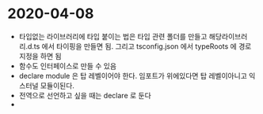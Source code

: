 # 2020-04-08

- 타입없는 라이브러리에 타입 붙이는 법은 타입 관련 폴더를 만들고 해당라이브러리.d.ts 에서 타이핑을 만들면 됨. 그리고 tsconfig.json 에서 typeRoots 에 경로 지정을 하면 됨
- 함수도 인터페이스로 만들 수 있음
- declare module 은 탑 레벨이어야 한다. 임포트가 위에있다면 탑 레벨이아니고 익스터널 모듈이된다.
- 전역으로 선언하고 싶을 때는 declare 로 둔다
-
